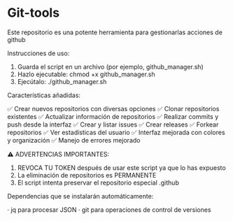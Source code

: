# Git-tools
Este repositorio es una potente herramienta para gestionarlas acciones de github

Instrucciones de uso:

1. Guarda el script en un archivo (por ejemplo, github_manager.sh)
2. Hazlo ejecutable: chmod +x github_manager.sh
3. Ejecútalo: ./github_manager.sh

Características añadidas:

✅ Crear nuevos repositorios con diversas opciones
✅ Clonar repositorios existentes
✅ Actualizar información de repositorios
✅ Realizar commits y push desde la interfaz
✅ Crear y listar issues
✅ Crear releases
✅ Forkear repositorios
✅ Ver estadísticas del usuario
✅ Interfaz mejorada con colores y organización
✅ Manejo de errores mejorado

⚠️ ADVERTENCIAS IMPORTANTES:

1. REVOCA TU TOKEN después de usar este script ya que lo has expuesto
2. La eliminación de repositorios es PERMANENTE
3. El script intenta preservar el repositorio especial .github

Dependencias que se instalarán automáticamente:

· jq para procesar JSON
· git para operaciones de control de versiones

